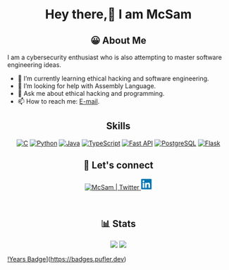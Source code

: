 <h1 align="center">Hey there,👋 I am McSam</h1>


<h2 align="center">😀 About Me</h2>

I am a cybersecurity enthusiast who is also attempting to master software engineering ideas.
- 🌱 I’m currently learning  ethical hacking and software engineering.
- 🤔 I’m looking for help with Assembly Language.
- 💬 Ask me about ethical hacking and programming.
- 📫 How to reach me: [E-mail](mailto:ardisam9876@gmail.com).

<h2 align="center">Skills</h2>
<p align="center">
<a href="https://docs.microsoft.com/en-us/cpp/?view=msvc-170" target="_blank" rel="noreferrer"><img src="https://raw.githubusercontent.com/danielcranney/readme-generator/main/public/icons/skills/c-colored.svg" width="36" height="36" alt="C" /></a>
<a href="https://www.python.org/" target="_blank" rel="noreferrer"><img src="https://raw.githubusercontent.com/danielcranney/readme-generator/main/public/icons/skills/python-colored.svg" width="36" height="36" alt="Python" /></a>
<a href="https://www.oracle.com/java/" target="_blank" rel="noreferrer"><img src="https://raw.githubusercontent.com/danielcranney/readme-generator/main/public/icons/skills/java-colored.svg" width="36" height="36" alt="Java" /></a>
<a href="https://www.typescriptlang.org/" target="_blank" rel="noreferrer"><img src="https://raw.githubusercontent.com/danielcranney/readme-generator/main/public/icons/skills/typescript-colored.svg" width="36" height="36" alt="TypeScript" /></a>
<a href="https://fastapi.tiangolo.com/" target="_blank" rel="noreferrer"><img src="https://raw.githubusercontent.com/danielcranney/readme-generator/main/public/icons/skills/fastapi-colored.svg" width="36" height="36" alt="Fast API" /></a>
<a href="https://www.postgresql.org/" target="_blank" rel="noreferrer"><img src="https://raw.githubusercontent.com/danielcranney/readme-generator/main/public/icons/skills/postgresql-colored.svg" width="36" height="36" alt="PostgreSQL" /></a>
<a href="https://flask.palletsprojects.com/en/2.0.x/" target="_blank" rel="noreferrer"><img src="https://raw.githubusercontent.com/danielcranney/readme-generator/main/public/icons/skills/flask-colored.svg" width="36" height="36" alt="Flask" /></a>
</p>
  
<h2 align="center">🤝 Let's connect</h2>
<p align="center">
<a href="https://twitter.com/theMcSam/">
  <img alt="McSam | Twitter" width="5%" src="https://raw.githubusercontent.com/peterthehan/peterthehan/master/assets/twitter.svg"/>
</a>
<a href="https://www.linkedin.com/in/samuel-ardayfio-nii-aryee-0220b7194/">
  <img alt="McSam LinkedIn" width="5%" src="https://github.com/devicons/devicon/blob/master/icons/linkedin/linkedin-original.svg" />
</a>
</p>

<br>
<h2 align="center">📊 Stats</h2>
<p align="center">
<img width="47%"
   src="https://github-readme-stats.vercel.app/api?username=theMcSam&show_icons=true&theme=tokyonight" 
/>
  <img width="47%" src="https://github-readme-streak-stats.herokuapp.com/?user=theMcSam&theme=tokyonight" />  
</p>

[!Years Badge](https://badges.pufler.dev/years/theMcSam)](https://badges.pufler.dev)
